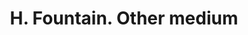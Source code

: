 ---
doi: 10.7916/D8T73VK0
date_other: '1900'
date_other_textual: 1900-1909
form: printed ephemera
name:
- H. Fountain
object_in_context_url: https://biggert.cul.columbia.edu/items/view/ave_biggert_01826
subject_hierarchical_geographic:
- Middletown, Connecticut, United States
subject_name:
- H. Fountain
title: H. Fountain. Other medium
sort_title: H. Fountain. Other medium
call_number: ave_biggert_01826
coordinates:
- 41.56222222222222,-72.65083333333334
pid: ave_biggert_01826
identifiers: ave_biggert_01826
canvas_id: ldpd:397084
permalink: "/items/ave_biggert_01826/"
layout: iiif-image-page
---